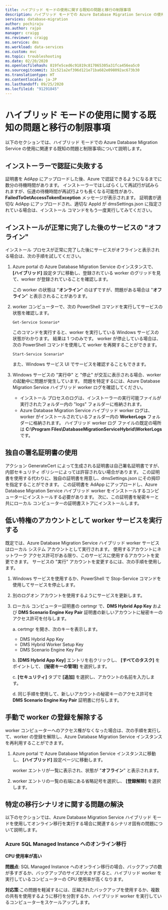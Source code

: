 ```yaml
---
title: ハイブリッド モードの使用に関する既知の問題と移行の制限事項
description: ハイブリッド モードでの Azure Database Migration Service の使用に関する既知の問題と移行の制限事項について説明します。
services: database-migration
author: pochiraju
ms.author: rajpo
manager: craigg
ms.reviewer: craigg
ms.service: dms
ms.workload: data-services
ms.custom: mvc
ms.topic: troubleshooting
ms.date: 02/20/2020
ms.openlocfilehash: 819fe5ced6c91819c817065305a31fca456ea5c0
ms.sourcegitcommit: 32c521a2ef396d121e71ba682e098092ac673b30
ms.translationtype: HT
ms.contentlocale: ja-JP
ms.lasthandoff: 09/25/2020
ms.locfileid: "91291845"
---
```

# <a name="known-issuesmigration-limitations-with-using-hybrid-mode"></a>ハイブリッド モードの使用に関する既知の問題と移行の制限事項

以下のセクションでは、ハイブリッド モードでの Azure Database Migration Service の使用に関連する既知の問題と制限事項について説明します。

## <a name="installer-fails-to-authenticate"></a>インストーラーで認証に失敗する

証明書を AdApp にアップロードした後、Azure で認証できるようになるまでに数分の待機時間があります。 インストーラーではしばらくして再試行が試みられますが、伝達の待機時間が再試行よりも長くなる可能性があり、**FailedToGetAccessTokenException** メッセージが表示されます。 証明書が適切な AdApp にアップロードされ、適切な AppId が dmsSettings.json に指定されている場合は、インストール コマンドをもう一度実行してみてください。

## <a name="service-offline-after-successful-installation"></a>インストールが正常に完了した後のサービスの "オフライン"

インストール プロセスが正常に完了した後にサービスがオフラインと表示される場合は、次の手順を試してください。

1. Azure portal の Azure Database Migration Service のインスタンスで、 **[ハイブリッド]** 設定タブに移動し、登録されている worker のグリッドを見て、worker が登録されていることを確認します。

    この worker の状態は "**オンライン**" のはずですが、問題がある場合は "**オフライン**" と表示されることがあります。

2. worker コンピューターで、次の PowerShell コマンドを実行してサービスの状態を確認します。

    ```
    Get-Service Scenario*
    ```

    このコマンドを実行すると、worker を実行している Windows サービスの状態がわかります。 結果は 1 つのみです。 worker が停止している場合は、次の PowerShell コマンドを使用して worker を再開することができます。

    ```
    Start-Service Scenario*
    ```

    また、Windows サービス UI でサービスを確認することもできます。

3. Windows サービスの "実行中" と "停止" が交互に表示される場合、worker の起動中に問題が発生しています。 問題を特定するには、Azure Database Migration Service ハイブリッド worker ログを確認してください。

    - インストール プロセスのログは、インストーラーの実行可能ファイルが実行されたフォルダー内の "logs" フォルダーに格納されます。
    - Azure Database Migration Service ハイブリッド worker ログは、worker がインストールされているフォルダー内の **WorkerLogs** フォルダーに格納されます。 ハイブリッド worker ログ ファイルの既定の場所は **C:\Program Files\DatabaseMigrationServiceHybrid\WorkerLogs** です。

## <a name="using-your-own-signed-certificate"></a>独自の署名証明書の使用

アクション GenerateCert によって生成される証明書は自己署名証明書ですが、内部セキュリティ ポリシーによっては許容されない場合があります。 この証明書を使用する代わりに、独自の証明書を用意し、dmsSettings.json にその拇印を指定することができます。 この証明書を AdApp にアップロードし、Azure Database Migration Service ハイブリッド worker をインストールするコンピューターにインストールする必要があります。 次に、この証明書を秘密キーと共にローカル コンピューターの証明書ストアにインストールします。

## <a name="running-the-worker-service-as-a-low-privilege-account"></a>低い特権のアカウントとして worker サービスを実行する

既定では、Azure Database Migration Service ハイブリッド worker サービスはローカル システム アカウントとして実行されます。 使用するアカウントにネットワーク アクセス許可がある限り、このサービスに使用するアカウントを変更できます。 サービスの "実行" アカウントを変更するには、次の手順を使用します。

1. Windows サービスを使用するか、PowerShell で Stop-Service コマンドを使用してサービスを停止します。

2. 別のログオン アカウントを使用するようにサービスを更新します。

3. ローカル コンピューター証明書の certmgr で、**DMS Hybrid App Key** および **DMS Scenario Engine Key Pair** 証明書の新しいアカウントに秘密キーのアクセス許可を付与します。

    a. certmgr を開き、次のキーを表示します。

    - DMS Hybrid App Key
    - DMS Hybrid Worker Setup Key
    - DMS Scenario Engine Key Pair

    b. **[DMS Hybrid App Key]** エントリを右クリックし、 **[すべてのタスク]** をポイントして、 **[秘密キーの管理]** を選択します。

    c. **[セキュリティ]** タブで **[追加]** を選択し、アカウントの名前を入力します。

    d. 同じ手順を使用して、新しいアカウントの秘密キーのアクセス許可を **DMS Scenario Engine Key Pair** 証明書に付与します。

## <a name="unregistering-the-worker-manually"></a>手動で worker の登録を解除する

worker コンピューターへのアクセス権がなくなった場合は、次の手順を実行して、worker の登録を解除し、Azure Database Migration Service インスタンスを再利用することができます。

1. Azure portal で Azure Database Migration Service インスタンスに移動し、 **[ハイブリッド]** 設定ページに移動します。

   worker エントリが一覧に表示され、状態が "**オフライン**" と表示されます。

2. worker エントリの一覧の右端にある省略記号を選択し、 **[登録解除]** を選択します。

## <a name="addressing-issues-for-specific-migration-scenarios"></a>特定の移行シナリオに関する問題の解決

以下のセクションでは、Azure Database Migration Service ハイブリッド モードを使用してオンライン移行を実行する場合に関連するシナリオ固有の問題について説明します。

### <a name="online-migrations-to-azure-sql-managed-instance"></a>Azure SQL Managed Instance へのオンライン移行

**CPU 使用率が高い**

**問題点**: SQL Managed Instance へのオンライン移行の場合、バックアップの数が多すぎるか、バックアップのサイズが大きすぎると、ハイブリッド worker を実行しているコンピューターの CPU 使用率が高くなります。

**対応策**:この問題を軽減するには、圧縮されたバックアップを使用するか、複数の共有を使用するように移行を分割するか、ハイブリッド worker を実行しているコンピューターをスケールアップします。
